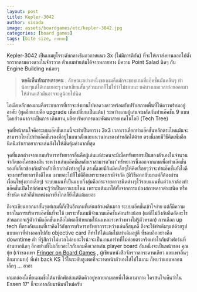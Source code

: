 ```yaml
---
layout: post
title: Kepler-3042
author: sisada
image: assets/boardgames/etc/kepler-3042.jpg
categories: [board games]
tags: [bite size, กบชอบ]
---
```

Kepler-3042 เป็นเกมยูโรระดับกลางธีมอวกาศแนว 3x (ไม่มีการตีกัน) ที่จะให้เราส่งยานออกไปตั้งรกรากตามดวงดวงในจักรวาล ตัวเกมทำแต้มได้จากหลายทาง มีความ Point Salad นิดๆ กับ Engine Building หน่อยๆ

> **พอดีเห็นทักมาหลายคน** : ลักษณะอย่างหนึ่งของผมคือมักจะชอบเกมที่แอ๊คชั่นมันคลีนๆ ทำน้อยๆแต่ได้เกมเยอะๆ เวลาเขียนสั้นๆส่วนมากก็ไม่ใช่ว่าไม่ชอบนะ แค่บางเกมเวลาย่อยออกมาให้อ่านแล้วมันอาจจะดูน้อยไปนิด


ไอเดียหลักของเกมคือระบบการที่เราจะส่งยานไปหาดวงดาวพร้อมกับปรับสภาพพื้นที่ให้ดาวพร้อมอยู่อาศัย (พูดอีกแบบคือ upgrade เพื่อเปลี่ยนเป็นแต้ม) ระหว่างเกมผู้เล่นจะผลัดกันทำแอ๊คชั่น 9 แบบโดยส่วนมากจะเป็นการ เดินยาน,ผลิตทรัพยากรและพัฒนาสายเทคโนโลยี (Tech Tree)

จุดที่หน้าสนใจคือระบบแอ๊คชั่นเกมนี้จะทำเป็นตาราง 3x3 เวลาเราเลือกทำแอ๊คชั่นหลักตรงไหนมันจะสามารถโยงไปทำแอ๊คชั่นรองที่อยู่ในแนวตั้งและแนวนอนของท่าหลักได้ด้วย ตรงนี้เลยมีวิธีคิดเพิ่มอีกนิดนึงว่าเราอยากจะเล่นยังไงให้มันคุ้มค่ามากที่สุด

จุดที่แตกต่างจากเกมบริหารทรัพยากรอื่นคือผู้เล่นแต่ล่ะคนจะมีเม็ดทรัพยากรเป็นของตัวเองในจำนวนจำกัดของใครของมัน ระหว่างเล่นแอ๊คชั่นหลักเราสามารถ'เผา'ทรัพยากรนี้ออกจากเกมเพื่อทำแอ๊คชั่นรองที่เกี่ยวข้องกับตัวหลักที่เรากำลังทำอยู่ได้ ตรงนี้เลยมีกิมมิคเล็กๆให้คิดเรื่อยๆว่าจะทำแอ๊คชั่นยังไงดีจะเผาทรัพยากรทิ้งดีไหม เผาเยอะไปก็ไม่ดีอีกเพราะของเรามีจำกัด (มีวิธีเอากลับมาแต่ก็ต้องผ่านเงื่อนไขยุ่งยากเล็กๆ) ระบบแผนที่เป็นแบบกึ่งสุ่มคือกระจายดาวชนิดต่างๆไว้รอบแผนที่แต่ว่าเราต้องทำแอ๊คชั่นเปิดไทล์ก่อนจะรู้ว่าเป็นดาวแบบไหน เพราะแต้มมาได้ทั้งจากการแปลงสภาพดาวต่างชนิด หรือซ้ำชนิด แล้วก็ต่ำแหน่งดาวยิ่งไกลก็ยิ่งได้แต้มเยอะ

ถึงจะเขียนออกมาสั้นๆแต่เกมนี้ก็เป็นอีกเกมที่เล่นแล้วเพลินมาก ระบบแอ๊คชั่นเข้าใจง่าย แต่ก็มีความยากในการบริหารแอ๊คชั่นที่จะใช้ เพราะทั้งเกมมีจำนวนแอ๊คชั่นค่อนข้างน้อย (แต่ก็ไม่ถึงกับอึดอัดอะไร ส่วนมากจะรู้ตัวว่ามีแอ๊คชั่นเหลือไม่พอก็ท้ายเกมโน้นแหละระหว่างทางไม่รู้ตัวหรอก) การเลือก up tech ที่ตรงกับแผนที่เราคิดไว้กับการบริหารทรัพยากรระหว่างเล่นก็สนุกดี ถึงจะใช้ท่าเดิมๆแต่ด้วยรูปแบบดาวที่ต่างออกไปกับ objective card ก็ทำให้ได้แต้มไม่เท่าเดิมอยู่ดี ที่ชอบอีกอย่างคือ downtime ต่ำ ที่รู้สึกว่าไม่บวกไม่ลบอะไรน่าจะเป็นงานอาร์ทที่ไม่ค่อยตรงจริตเท่าไรกับตัวฟอร์นที่อ่านยากนิดๆ อีกอย่างที่ไม่เกี่ยวอะไรกับเกมคือเวลาเล่น player board อันหนึ่งจะเป็นหน้าของ คุณยุ้ย (เจ้าของเพจ [Fringer on Board Games](https://www.facebook.com/FringerBG/?fref=mentions) , ผู้เขียนหนังสือจักรวาลกระดานเดียว และเพจอื่นๆอีกมากมาย) ที่เค้า back KS ไว้ในระดับสูงพอที่จะวาดหน้าตัวเองใส่ไปในเกม ก็พบว่าแอบหลอนเล็กๆ ... ฮาฮา

เกมกล่องนี้เพื่อนผมซึ่งได้มาซักพักล่ะแต่ติดคิวอยู่หลายเกมเลยพึ่งได้เอามากาง ใครสนใจเห็นว่าใน Essen 17' นี้จะเอากลับมาพิมพ์ใหม่ครับ




 